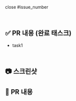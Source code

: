 <!-- 이슈 제목과 동일하게 PR의 제목은 "구현 타입: 구현내용 " -->
close #issue_number

<br />

## ✅ PR 내용 (완료 태스크)
- task1

<br />

## 📷 스크린샷

<!-- 팀원들이 이해할 수 있게 구현한 화면을 보여주세요 -->

## 🔎 PR 내용

<!-- 팀원들에게 PR의 내용을 설명해주세요 -->
<!-- 기록하고 싶은 트러블 슈팅이나 어려웠던 혹은 공유하고 싶었던 챌린징 요소들도 함께 적어줘도 괜찮아요 -->


<br />
